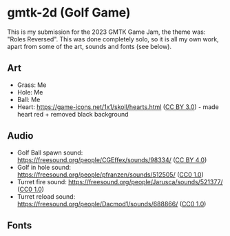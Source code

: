 # gmtk-2d (Golf Game)

This is my submission for the 2023 GMTK Game Jam, the theme was: "Roles Reversed". This was done completely solo, so it is all my own work, apart from some of the art, sounds and fonts (see below).

## Art 
- Grass: Me
- Hole: Me
- Ball: Me
- Heart: https://game-icons.net/1x1/skoll/hearts.html ([CC BY 3.0](https://creativecommons.org/licenses/by/3.0/)) - made heart red + removed black background

## Audio
- Golf Ball spawn sound: https://freesound.org/people/CGEffex/sounds/98334/ ([CC BY 4.0](https://creativecommons.org/licenses/by/4.0/))
- Golf in hole sound: https://freesound.org/people/pfranzen/sounds/512505/ ([CC0 1.0](https://creativecommons.org/publicdomain/zero/1.0/))
- Turret fire sound: https://freesound.org/people/Jarusca/sounds/521377/ ([CC0 1.0](https://creativecommons.org/publicdomain/zero/1.0/))
- Turret reload sound: https://freesound.org/people/Dacmod1/sounds/688866/ ([CC0 1.0](https://creativecommons.org/publicdomain/zero/1.0/))

## Fonts